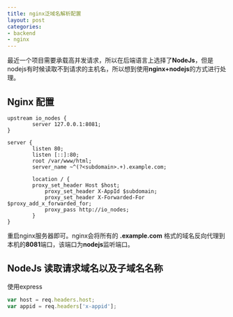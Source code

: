 ```yaml
---
title: nginx泛域名解析配置
layout: post
categories:
- backend
- nginx
---
```

最近一个项目需要承载高并发请求，所以在后端语言上选择了**NodeJs**，但是nodejs有时候读取不到请求的主机名，所以想到使用**nginx+nodejs**的方式进行处理。

## Nginx 配置

```text
upstream io_nodes {
        server 127.0.0.1:8081;
}

server {
        listen 80;
        listen [::]:80;
        root /var/www/html;
        server_name ~^(?<subdomain>.+).example.com;

        location / {
	    proxy_set_header Host $host;
            proxy_set_header X-AppId $subdomain;
            proxy_set_header X-Forwarded-For $proxy_add_x_forwarded_for;
            proxy_pass http://io_nodes;
        }
}
```

重启nginx服务器即可。nginx会将所有的 **<subdomain>.example.com** 格式的域名反向代理到本机的**8081**端口，该端口为**nodejs**监听端口。

## NodeJs 读取请求域名以及子域名名称
使用express

```javascript
var host = req.headers.host;
var appid = req.headers['x-appid'];
```
